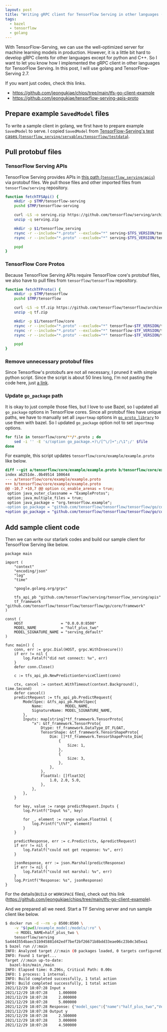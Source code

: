```yaml
---
layout: post
title: "Writing gRPC client for TensorFlow Serving in other languages (golang)"
tags:
  - bazel
  - tensorflow
  - golang
---
```


With TensorFlow-Serving, we can use the well-optimized server for machine learning models in production. However, it is a little bit hard to develop gRPC clients for other languages except for python and C++. So I want to let you know how I implemented the gRPC client in other languages for TensorFlow Serving. In this post, I will use golang and TensorFlow-Serving 2.7.

If you want just codes, check this links.

* <https://github.com/jeongukjae/chips/tree/main/tfs-go-client-example>
* <https://github.com/jeongukjae/tensorflow-serving-apis-proto>

## Prepare example `SavedModel` files

To write a sample client in golang, we first have to prepare example `SavedModel` to serve. I copied `SavedModel` from [TensorFlow-Serving's test cases (`tensorflow_serving/servables/tensorflow/testdata`)](https://github.com/tensorflow/serving/tree/master/tensorflow_serving/servables/tensorflow/testdata).

## Pull protobuf files

### TensorFlow Serving APIs

TensorFlow Serving provides APIs in [this path (`tensorflow_serving/apis`)](https://github.com/tensorflow/serving/tree/master/tensorflow_serving/apis) via protobuf files. We pull those files and other imported files from `tensorflow/serving` repository.

```sh
function fetchTFSApi() {
    mkdir -p $TMP/tensorflow-serving
    pushd $TMP/tensorflow-serving

    curl -LS -o serving.zip https://github.com/tensorflow/serving/archive/$TFS_VERSION.zip
    unzip -q serving.zip

    mkdir -p $1/tensorflow_serving
    rsync -r --include="*.proto" --exclude="*" serving-$TFS_VERSION/tensorflow_serving/apis/ $1/tensorflow_serving/apis/
    rsync -r --include="*.proto" --exclude="*" serving-$TFS_VERSION/tensorflow_serving/config/ $1/tensorflow_serving/config/

    popd
}
```

### TensorFlow Core Protos

Because TensorFlow Serving APIs require TensorFlow core's protobuf files, we also have to pull files from `tensorflow/tensorflow` repository.

```sh
function fetchTFProto() {
    mkdir -p $TMP/tensorflow
    pushd $TMP/tensorflow

    curl -LS -o tf.zip https://github.com/tensorflow/tensorflow/archive/v$TF_VERSION.zip
    unzip -q tf.zip

    mkdir -p $1/tensorflow/core
    rsync -r --include="*.proto" --exclude="*" tensorflow-$TF_VERSION/tensorflow/core/framework/ $1/tensorflow/core/framework/
    rsync -r --include="*.proto" --exclude="*" tensorflow-$TF_VERSION/tensorflow/core/example/ $1/tensorflow/core/example/
    rsync -r --include="*.proto" --exclude="*" tensorflow-$TF_VERSION/tensorflow/core/protobuf/ $1/tensorflow/core/protobuf/

    popd
}
```

### Remove unnecessary protobuf files

Since Tensorflow's protobufs are not all necessary, I pruned it with simple python script. Since the script is about 50 lines long, I'm not pasting the code here, just [a link](https://github.com/jeongukjae/tensorflow-serving-apis-proto/blob/main/prune_protos.py).

### Update `go_package` path

It is okay to just compile those files, but I love to use Bazel, so I updated all `go_package` options in TensorFlow cores. Since all protobuf files have unique paths, we have to manually set all `importmap` options in [`go_proto_library`](https://github.com/bazelbuild/rules_go/blob/master/proto/core.rst#go_proto_library) to use them with bazel. So I updated `go_package` option not to set `importmap` options.

```sh
for file in tensorflow/core/**/*.proto ; do
    sed -i '' -E 's/(option go_package.+)\/[^\/]+";/\1";/' $file
done
```

For example, this script updates `tensorflow/core/example/example.proto` like below.

```diff
diff --git a/tensorflow/core/example/example.proto b/tensorflow/core/example/example.proto
index a6251de..0b49514 100644
--- a/tensorflow/core/example/example.proto
+++ b/tensorflow/core/example/example.proto
@@ -10,7 +10,7 @@ option cc_enable_arenas = true;
 option java_outer_classname = "ExampleProtos";
 option java_multiple_files = true;
 option java_package = "org.tensorflow.example";
-option go_package = "github.com/tensorflow/tensorflow/tensorflow/go/core/example/example_protos_go_proto";
+option go_package = "github.com/tensorflow/tensorflow/tensorflow/go/core/example";
```

## Add sample client code

Then we can write our starlark codes and build our sample client for TensorFlow Serving like below.

```golang
package main

import (
    "context"
    "encoding/json"
    "log"
    "time"

    "google.golang.org/grpc"

    tfs_api_pb "github.com/tensorflow/serving/tensorflow_serving/apis"
    tf_framework "github.com/tensorflow/tensorflow/tensorflow/go/core/framework"
)

const (
    HOST                 = "0.0.0.0:8500"
    MODEL_NAME           = "half_plus_two"
    MODEL_SIGNATURE_NAME = "serving_default"
)

func main() {
    conn, err := grpc.Dial(HOST, grpc.WithInsecure())
    if err != nil {
        log.Fatalf("did not connect: %v", err)
    }
    defer conn.Close()

    c := tfs_api_pb.NewPredictionServiceClient(conn)

    ctx, cancel := context.WithTimeout(context.Background(), time.Second)
    defer cancel()
    predictRequest := tfs_api_pb.PredictRequest{
        ModelSpec: &tfs_api_pb.ModelSpec{
            Name:          MODEL_NAME,
            SignatureName: MODEL_SIGNATURE_NAME,
        },
        Inputs: map[string]*tf_framework.TensorProto{
            "x": &tf_framework.TensorProto{
                Dtype: tf_framework.DataType_DT_FLOAT,
                TensorShape: &tf_framework.TensorShapeProto{
                    Dim: []*tf_framework.TensorShapeProto_Dim{
                        {
                            Size: 1,
                        },
                        {
                            Size: 3,
                        },
                    },
                },
                FloatVal: []float32{
                    1.0, 2.0, 5.0,
                },
            },
        },
    }

    for key, value := range predictRequest.Inputs {
        log.Printf("Input %s", key)

        for _, element := range value.FloatVal {
            log.Printf("\t%f", element)
        }
    }

    predictResponse, err := c.Predict(ctx, &predictRequest)
    if err != nil {
        log.Fatalf("could not get response: %v", err)
    }

    jsonResponse, err := json.Marshal(predictResponse)
    if err != nil {
        log.Fatalf("could not marshal: %v", err)
    }
    log.Printf("Response: %s", jsonResponse)
}
```

For the details(`BUILD` or `WORKSPACE` files), check out this link (<https://github.com/jeongukjae/chips/tree/main/tfs-go-client-example>).

And we prepared all we need. Start a TF Serving server and run sample client like below.

```sh
$ docker run -d --rm -p 8500:8500 \
    -v "$(pwd)/example_model:/models/:ro" \
    -e MODEL_NAME=half_plus_two \
    tensorflow/serving
5a4443554baec51b945881d42edf7bef2bf26671b8bdd33eae06c23b0c3d5ea1
$ bazel run //:main
INFO: Analyzed target //:main (0 packages loaded, 0 targets configured).
INFO: Found 1 target...
Target //:main up-to-date:
  bazel-bin/main_/main
INFO: Elapsed time: 0.296s, Critical Path: 0.00s
INFO: 1 process: 1 internal.
INFO: Build completed successfully, 1 total action
INFO: Build completed successfully, 1 total action
2021/12/29 18:07:28 Input x
2021/12/29 18:07:28     1.000000
2021/12/29 18:07:28     2.000000
2021/12/29 18:07:28     5.000000
2021/12/29 18:07:28 Response: {"model_spec":{"name":"half_plus_two","VersionChoice":{"Version":{"value":123}},"signature_name":"serving_default"},"outputs":{"y":{"dtype":1,"tensor_shape":{"dim":[{"size":1},{"size":3}]},"float_val":[2.5,3,4.5]}}}
2021/12/29 18:07:28 Output y
2021/12/29 18:07:28     2.500000
2021/12/29 18:07:28     3.000000
2021/12/29 18:07:28     4.500000
```
